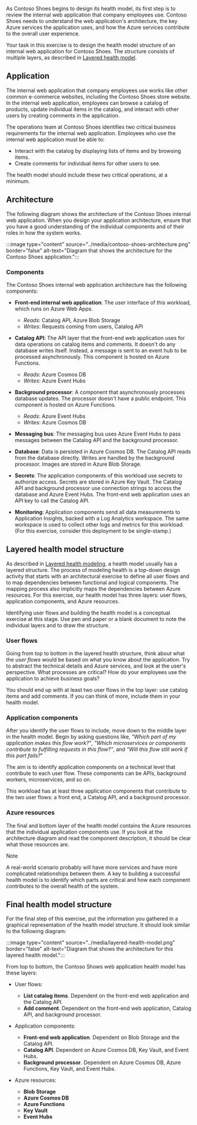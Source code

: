 As Contoso Shoes begins to design its health model, its first step is to review the internal web application that company employees use. Contoso Shoes needs to understand the web application's  architecture, the key Azure services the application uses, and how the Azure services contribute to the overall user experience.

Your task in this exercise is to design the health model structure of an internal web application for Contoso Shoes. The structure consists of multiple layers, as described in [Layered health model](/training/modules/design-health-model-mission-critical-workload/2-what-is-health-modeling#layered-health-model).

## Application

The internal web application that company employees use works like other common e-commerce websites, including the Contoso Shoes store website. In the internal web application, employees can browse a catalog of products, update individual items in the catalog, and interact with other users by creating comments in the application.

The operations team at Contoso Shoes identifies two critical business requirements for the internal web application. Employees who use the internal web application must be able to:

- Interact with the catalog by displaying lists of items and by browsing items.
- Create comments for individual items for other users to see.

The health model should include these two critical operations, at a minimum.

## Architecture

The following diagram shows the architecture of the Contoso Shoes internal web application. When you design your application architecture, ensure that you have a good understanding of the individual components and of their roles in how the system works.

:::image type="content" source="../media/contoso-shoes-architecture.png" border="false" alt-text="Diagram that shows the architecture for the Contoso Shoes application.":::

### Components

The Contoso Shoes internal web application architecture has the following components:

- **Front-end internal web application**: The user interface of this workload, which runs on Azure Web Apps.

  - *Reads*: Catalog API, Azure Blob Storage
  - *Writes*: Requests coming from users, Catalog API

- **Catalog API**: The API layer that the front-end web application uses for data operations on catalog items and comments. It doesn't do any database writes itself. Instead, a message is sent to an event hub to be processed asynchronously. This component is hosted on Azure Functions.

  - *Reads*: Azure Cosmos DB
  - *Writes*: Azure Event Hubs

- **Background processor**: A component that asynchronously processes database updates. The processor doesn't have a public endpoint. This component is hosted on Azure Functions.

  - *Reads*: Azure Event Hubs
  - *Writes*: Azure Cosmos DB

- **Messaging bus**: The messaging bus uses Azure Event Hubs to pass messages between the Catalog API and the background processor.

- **Database**: Data is persisted in Azure Cosmos DB. The Catalog API reads from the database directly. Writes are handled by the background processor. Images are stored in Azure Blob Storage.

- **Secrets**: The application components of this workload use secrets to authorize access. Secrets are stored in Azure Key Vault. The Catalog API and background processor use connection strings to access the database and Azure Event Hubs. The front-end web application uses an API key to call the Catalog API.

- **Monitoring**: Application components send all data measurements to Application Insights, backed with a Log Analytics workspace. The same workspace is used to collect other logs and metrics for this workload. (For this exercise, consider this deployment to be single-stamp.)

## Layered health model structure

As described in [Layered health modeling](/training/modules/design-health-model-mission-critical-workload/2-what-is-health-modeling#layered-health-model), a health model usually has a layered structure. The process of modeling health is a top-down design activity that starts with an architectural exercise to define all user flows and to map dependencies between functional and logical components. The mapping process also implicitly maps the dependencies between Azure resources. For this exercise, our health model has three layers: user flows, application components, and Azure resources.

Identifying user flows and building the health model is a conceptual exercise at this stage. Use pen and paper or a blank document to note the individual layers and to draw the structure.

### User flows

Going from top to bottom in the layered health structure, think about what the *user flows* would be based on what you know about the application. Try to abstract the technical details and Azure services, and look at the user's perspective. What processes are critical? How do your employees use the application to achieve business goals?

You should end up with at least two user flows in the top layer: use catalog items and add comments. If you can think of more, include them in your health model.

### Application components

After you identify the user flows to include, move down to the middle layer in the health model. Begin by asking questions like, *"Which part of my application makes this flow work?"*, *"Which microservices or components contribute to fulfilling requests in this flow?"*, and *"Will this flow still work if this part fails?*"

The aim is to identify application components on a technical level that contribute to each user flow. These components can be APIs, background workers, microservices, and so on.

This workload has at least three application components that contribute to the two user flows: a front end, a Catalog API, and a background processor.

### Azure resources

The final and bottom layer of the health model contains the Azure resources that the individual application components use. If you look at the architecture diagram and read the component description, it should be clear what those resources are.

> [!NOTE]
> A real-world scenario probably will have more services and have more complicated relationships between them. A key to building a successful health model is to identify which parts are critical and how each component contributes to the overall health of the system.

## Final health model structure

For the final step of this exercise, put the information you gathered in a graphical representation of the health model structure. It should look similar to the following diagram:

:::image type="content" source="../media/layered-health-model.png" border="false" alt-text="Diagram that shows the architecture for this layered health model.":::

From top to bottom, the Contoso Shows web application health model has these layers:

- User flows:

  - **List catalog items**. Dependent on the front-end web application and the Catalog API.
  - **Add comment**. Dependent on the front-end web application, Catalog API, and background processor.

- Application components:

  - **Front-end web application**. Dependent on Blob Storage and the Catalog API.
  - **Catalog API**. Dependent on Azure Cosmos DB, Key Vault, and Event Hubs.
  - **Background processor**. Dependent on Azure Cosmos DB, Azure Functions, Key Vault, and Event Hubs.

- Azure resources:

  - **Blob Storage**
  - **Azure Cosmos DB**
  - **Azure Functions**
  - **Key Vault**
  - **Event Hubs**
